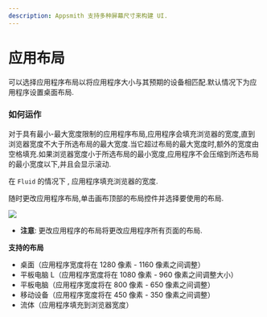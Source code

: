 ```yaml
---
description: Appsmith 支持多种屏幕尺寸来构建 UI.
---
```


# 应用布局

可以选择应用程序布局以将应用程序大小与其预期的设备相匹配.默认情况下为应用程序设置桌面布局.

### 如何运作 <a href="#e5-a6-82-e4-bd-95-e8-bf-90-e4-bd-9c" id="e5-a6-82-e4-bd-95-e8-bf-90-e4-bd-9c"></a>

对于具有最小-最大宽度限制的应用程序布局,应用程序会填充浏览器的宽度,直到浏览器宽度不大于所选布局的最大宽度.当它超过布局的最大宽度时,额外的宽度由空格填充.如果浏览器宽度小于所选布局的最小宽度,应用程序不会压缩到所选布局的最小宽度以下,并且会显示滚动.

在 `Fluid` 的情况下 , 应用程序填充浏览器的宽度.

随时更改应用程序布局,单击画布顶部的布局控件并选择要使用的布局.

![](../../../.gitbook/assets/应用布局-图1.gif)

* **注意**: 更改应用程序的布局将更改应用程序所有页面的布局.

**支持的布局**

* 桌面（应用程序宽度将在 1280 像素 - 1160 像素之间调整）
* 平板电脑 L（应用程序宽度将在 1080 像素 - 960 像素之间调整大小）
* 平板电脑（应用程序宽度将在 800 像素 - 650 像素之间调整）
* 移动设备（应用程序宽度将在 450 像素 - 350 像素之间调整）
* 流体（应用程序填充到浏览器宽度）
